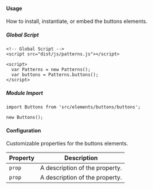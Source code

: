 #### Usage

How to install, instantiate, or embed the buttons elements.

##### Global Script

    <!-- Global Script -->
    <script src="dist/js/patterns.js"></script>

    <script>
      var Patterns = new Patterns();
      var buttons = Patterns.buttons();
    </script>

##### Module Import

    import Buttons from 'src/elements/buttons/buttons';

    new Buttons();

#### Configuration

Customizable properties for the buttons elements.

Property | Description
---------|-
`prop`   | A description of the property.
`prop`   | A description of the property.
